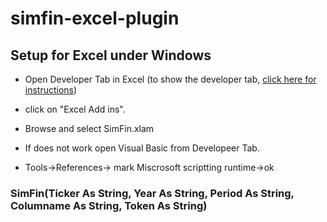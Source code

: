 # simfin-excel-plugin

## Setup for Excel under Windows
* Open Developer Tab in Excel (to show the developer tab, [click here for instructions](https://support.microsoft.com/en-us/office/show-the-developer-tab-e1192344-5e56-4d45-931b-e5fd9bea2d45))

* click on "Excel Add ins".
* Browse and select SimFin.xlam

* If does not work open Visual Basic from Developeer Tab.
* Tools->References-> mark Miscrosoft scriptting runtime->ok

### SimFin(Ticker As String, Year As String, Period As String, Columname As String, Token As String)
